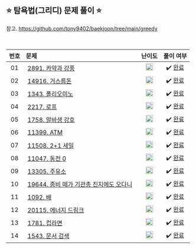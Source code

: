 ## ⭐️ 탐욕법(그리디) 문제 풀이 ⭐️ 

참고. https://github.com/tony9402/baekjoon/tree/main/greedy

<br>

| **번호** | **문제** | **난이도** | **풀이 여부** |
|:--------:|:--------|:----------:|:-----------:|
| 01 | &nbsp;[2891. 카약과 강풍](https://www.acmicpc.net/problem/2891)&nbsp;&nbsp; | &nbsp;&nbsp;<img src="https://github.com/yuuforest/Baekjoon/assets/97596022/16c246cd-0ac7-4c70-8e59-ae53094efefd" width="20"/>&nbsp;&nbsp; | &nbsp;✔️ [완료](https://github.com/yuuforest/Baekjoon/blob/main/python/%EA%B7%B8%EB%A6%AC%EB%94%94/Prob2891.py)&nbsp; |
| 02 | &nbsp;[14916. 거스름돈](https://www.acmicpc.net/problem/14916)&nbsp;&nbsp; | &nbsp;&nbsp;<img src="https://github.com/yuuforest/Baekjoon/assets/97596022/16c246cd-0ac7-4c70-8e59-ae53094efefd" width="20"/>&nbsp;&nbsp; | &nbsp;✔️ [완료](https://github.com/yuuforest/Baekjoon/blob/main/python/%EA%B7%B8%EB%A6%AC%EB%94%94/Prob14916.py)&nbsp; |
| 03 | &nbsp;[1343. 폴리오미노](https://www.acmicpc.net/problem/1343)&nbsp;&nbsp; | &nbsp;&nbsp;<img src="https://github.com/yuuforest/Baekjoon/assets/97596022/16c246cd-0ac7-4c70-8e59-ae53094efefd" width="20"/>&nbsp;&nbsp; | &nbsp;✔️ [완료](https://github.com/yuuforest/Baekjoon/blob/main/python/%EA%B7%B8%EB%A6%AC%EB%94%94/Prob1343.py)&nbsp; |
| 04 | &nbsp;[2217. 로프](https://www.acmicpc.net/problem/2217)&nbsp;&nbsp; | &nbsp;&nbsp;<img src="https://github.com/yuuforest/Baekjoon/assets/97596022/3c7e9f4b-e603-404f-b612-258d66475421" width="20"/>&nbsp;&nbsp; | &nbsp;✔️ [완료](https://github.com/yuuforest/Baekjoon/blob/main/python/%EA%B7%B8%EB%A6%AC%EB%94%94/Prob2217.py)&nbsp; |
| 05 | &nbsp;[1758. 알바생 강호](https://www.acmicpc.net/problem/1758)&nbsp;&nbsp; | &nbsp;&nbsp;<img src="https://github.com/yuuforest/Baekjoon/assets/97596022/3c7e9f4b-e603-404f-b612-258d66475421" width="20"/>&nbsp;&nbsp; | &nbsp;✔️ [완료](https://github.com/yuuforest/Baekjoon/blob/main/python/%EA%B7%B8%EB%A6%AC%EB%94%94/Prob1758.py)&nbsp; |
| 06 | &nbsp;[11399. ATM](https://www.acmicpc.net/problem/11399)&nbsp;&nbsp; | &nbsp;&nbsp;<img src="https://github.com/yuuforest/Baekjoon/assets/97596022/3c7e9f4b-e603-404f-b612-258d66475421" width="20"/>&nbsp;&nbsp; | &nbsp;✔️ [완료](https://github.com/yuuforest/Baekjoon/blob/main/python/%EA%B7%B8%EB%A6%AC%EB%94%94/Prob11399.py)&nbsp; |
| 07 | &nbsp;[11508. 2+1 세일](https://www.acmicpc.net/problem/11508)&nbsp;&nbsp; | &nbsp;&nbsp;<img src="https://github.com/yuuforest/Baekjoon/assets/97596022/3c7e9f4b-e603-404f-b612-258d66475421" width="20"/>&nbsp;&nbsp; | &nbsp;✔️ [완료](https://github.com/yuuforest/Baekjoon/blob/main/python/%EA%B7%B8%EB%A6%AC%EB%94%94/Prob11508.py)&nbsp; |
| 08 | &nbsp;[11047. 동전 0](https://www.acmicpc.net/problem/11047)&nbsp;&nbsp; | &nbsp;&nbsp;<img src="https://github.com/yuuforest/Baekjoon/assets/97596022/3c7e9f4b-e603-404f-b612-258d66475421" width="20"/>&nbsp;&nbsp; | &nbsp;✔️ [완료](https://github.com/yuuforest/Baekjoon/blob/main/python/%EA%B7%B8%EB%A6%AC%EB%94%94/Prob11047.py)&nbsp; |
| 09 | &nbsp;[13305. 주유소](https://www.acmicpc.net/problem/13305)&nbsp;&nbsp; | &nbsp;&nbsp;<img src="https://github.com/yuuforest/Baekjoon/assets/97596022/07accbcc-b7bc-4a50-a82e-37f90db6a48f" width="20"/>&nbsp;&nbsp; | &nbsp;✔️ [완료](https://github.com/yuuforest/Baekjoon/blob/main/python/%EA%B7%B8%EB%A6%AC%EB%94%94/Prob13305.py)&nbsp; |
| 10 | &nbsp;[19644. 좀비 떼가 기관총 진지에도 오다니](https://www.acmicpc.net/problem/19644)&nbsp;&nbsp; | &nbsp;&nbsp;<img src="https://github.com/yuuforest/Baekjoon/assets/97596022/462bfb77-c29c-475d-af2f-1650ce823f15" width="20"/>&nbsp;&nbsp; | &nbsp;✔️ [완료](https://github.com/yuuforest/Baekjoon/blob/main/python/%EA%B7%B8%EB%A6%AC%EB%94%94/Prob19644.py)&nbsp; |
| 11 | &nbsp;[1092. 배](https://www.acmicpc.net/problem/1092)&nbsp;&nbsp; | &nbsp;&nbsp;<img src="https://github.com/yuuforest/Baekjoon/assets/97596022/85149378-3937-4538-8a9b-1b178253c958" width="20"/>&nbsp;&nbsp; | &nbsp;✔️ [완료](https://github.com/yuuforest/Baekjoon/blob/main/python/%EA%B7%B8%EB%A6%AC%EB%94%94/Prob1092.py)&nbsp; |
| 12 | &nbsp;[20115. 에너지 드링크](https://www.acmicpc.net/problem/20115)&nbsp;&nbsp; | &nbsp;&nbsp;<img src="https://github.com/yuuforest/Baekjoon/assets/97596022/07accbcc-b7bc-4a50-a82e-37f90db6a48f" width="20"/>&nbsp;&nbsp; | &nbsp;✔️ [완료](https://github.com/yuuforest/Baekjoon/blob/main/python/%EA%B7%B8%EB%A6%AC%EB%94%94/Prob20115.py)&nbsp; |
| 13 | &nbsp;[1781. 컵라면](https://www.acmicpc.net/problem/1781)&nbsp;&nbsp; | &nbsp;&nbsp;<img src="https://github.com/yuuforest/Baekjoon/assets/97596022/0623933e-9a3e-4ed2-9d39-f2a9820072b8" width="20"/>&nbsp;&nbsp; | &nbsp;✔️ [완료](https://github.com/yuuforest/Baekjoon/blob/main/python/%EA%B7%B8%EB%A6%AC%EB%94%94/Prob1781.py)&nbsp; |
| 14 | &nbsp;[1543. 문서 검색](https://www.acmicpc.net/problem/1543)&nbsp;&nbsp; | &nbsp;&nbsp;<img src="https://github.com/yuuforest/Baekjoon/assets/97596022/16c246cd-0ac7-4c70-8e59-ae53094efefd" width="20"/>&nbsp;&nbsp; | &nbsp;✔️ [완료](https://github.com/yuuforest/Baekjoon/blob/main/python/%EA%B7%B8%EB%A6%AC%EB%94%94/Prob1543.py)&nbsp; |